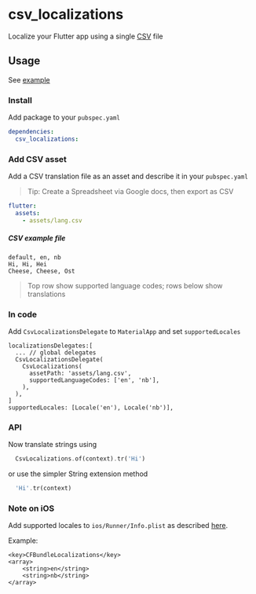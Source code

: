 # csv_localizations

Localize your Flutter app using a single [CSV](https://en.wikipedia.org/wiki/Comma-separated_values) file

## Usage

See [example](example)

### Install

Add package to your `pubspec.yaml`

```yaml
dependencies:
  csv_localizations:
```

### Add CSV asset

Add a CSV translation file as an asset and describe it in your `pubspec.yaml`

> Tip: Create a Spreadsheet via Google docs, then export as CSV

```yaml
flutter:
  assets:
    - assets/lang.csv
```

##### CSV example file

```csv
default, en, nb
Hi, Hi, Hei
Cheese, Cheese, Ost
```

> Top row show supported language codes; rows below show translations

### In code

Add `CsvLocalizationsDelegate` to `MaterialApp` and set `supportedLocales`

```
localizationsDelegates:[
  ... // global delegates
  CsvLocalizationsDelegate(
    CsvLocalizations(
      assetPath: 'assets/lang.csv',
      supportedLanguageCodes: ['en', 'nb'],
    ),
  ),
]
supportedLocales: [Locale('en'), Locale('nb')],

```

### API

Now translate strings using

```dart
  CsvLocalizations.of(context).tr('Hi')
```

or use the simpler String extension method

```dart
  'Hi'.tr(context)
```

### Note on **iOS**

Add supported locales to 
`ios/Runner/Info.plist` as described [here](https://flutter.dev/docs/development/accessibility-and-localization/internationalization#specifying-supportedlocales).

Example:

```
<key>CFBundleLocalizations</key>
<array>
	<string>en</string>
	<string>nb</string>
</array>
```
